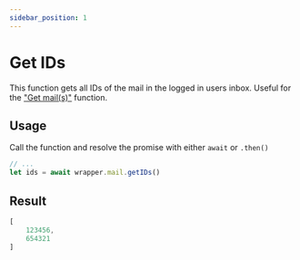 ```yaml
---
sidebar_position: 1
---
```


# Get IDs

This function gets all IDs of the mail in the logged in users inbox. Useful for the ["Get mail(s)"](/docs/npm-packages/eklase/v2.x.x/mail/getall) function.

## Usage

Call the function and resolve the promise with either `await` or `.then()`

```js
// ...
let ids = await wrapper.mail.getIDs()
```

## Result

```js
[
	123456,
    654321
]
```